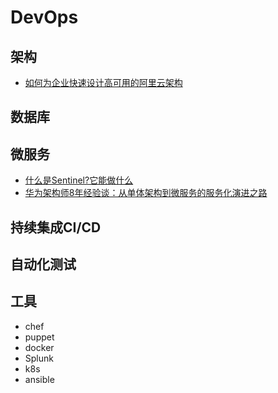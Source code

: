 
# DevOps


## 架构
* [如何为企业快速设计高可用的阿里云架构](https://blog.51cto.com/ganbing/2103694)

## 数据库

## 微服务
 * [什么是Sentinel?它能做什么](https://blog.csdn.net/u012190514/article/details/81383698)
 * [华为架构师8年经验谈：从单体架构到微服务的服务化演进之路](https://sdk.cn/news/4033)

## 持续集成CI/CD

## 自动化测试

## 工具

* chef
* puppet
* docker
* Splunk
* k8s
* ansible


